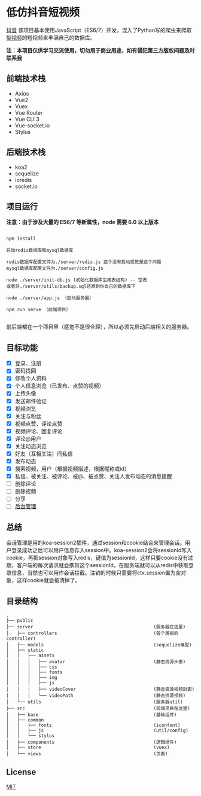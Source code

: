 # 低仿抖音短视频
[抖音](https://www.douyin.com/)
该项目基本使用JavaScript（ES6/7）开发，混入了Python写的爬虫来爬取[梨视频](https://www.pearvideo.com/)的短视频来丰满自己的数据库。

__注：本项目仅供学习交流使用，切勿用于商业用途，如有侵犯第三方版权问题及时联系我__

## 前端技术栈
 - Axios
 - Vue2
 - Vuex
 - Vue Router
 - Vue CLI 3
 - Vue-socket.io
 - Stylus
## 后端技术栈
 - koa2
 - sequelize
 - ioredis
 - socket.io

## 项目运行
__注意：由于涉及大量的 ES6/7 等新属性，node 需要 6.0 以上版本__

``` 

npm install

启动redis数据库和mysql数据库

redis数据库配置文件为./server/redis.js 这个没有启动感觉是这个问题
mysql数据库配置文件为./server/config.js

node ./server/init-db.js (初始化数据库生成表结构) -- 空表
或者将./server/utils/backup.sql还原到你自己的数据库下

node ./server/app.js （启动服务器）

npm run serve （前端项目）


```
前后端都在一个项目里（感觉不是很合理），所以必须先启动后端相关的服务器。

## 目标功能
 - [x] 登录、注册
 - [x] 密码找回
 - [x] 修改个人资料
 - [x] 个人信息浏览（已发布、点赞的视频）
 - [x] 上传头像
 - [x] 发送邮件验证
 - [x] 视频浏览
 - [x] 关注与粉丝
 - [x] 视频点赞、评论点赞
 - [x] 视频评论、回复评论
 - [x] 评论@用户
 - [x] 关注动态浏览
 - [x] 好友（互相关注）间私信
 - [x] 发布动态
 - [x] 搜索视频，用户（根据视频描述，根据昵称或id）
 - [x] 私信、被关注、被评论、被@、被点赞、关注人发布动态的消息提醒
 - [ ] 删除评论
 - [ ] 删除视频
 - [ ] 分享
 - [ ] [后台管理](https://github.com/Your-lovely-father/DouYin-Admin)
 
## 总结

会话管理是用的koa-session2插件，通过session和cookie结合来管理会话。用户登录成功之后可以用户信息存入session中。koa-session2会将sessionId写入cookie，再把session对象写入redis，键值为sessionId，这样只要cookie没有过期，客户端的每次请求就会携带这个sessionId，在服务端就可以从redis中获取登录信息，当然也可以用作会话拦截。注销的时候只需要将ctx.session置为空对象，这样cookie就会被清掉了。

## 目录结构
```
.
├── public
├── server                                             (服务器在这里)
│   ├── controllers                                    (各个类别的controller)
│   ├── models                                         (sequelize模型)
│   ├── static
│   │   ├── assets
│   │   │   ├── avatar                                 (静态资源头像)
│   │   │   ├── css
│   │   │   ├── fonts
│   │   │   ├── img
│   │   │   ├── js
│   │   │   ├── videoCover                             (静态资源视频封面)
│   │   │   └── videoPath                              (静态资源视频)
│   └── utils                                          (服务器util)
├── src                                                (前端项目在这里)
│   ├── base                                           (基础组件)
│   ├── common
│   │   ├── fonts                                      (iconfont)
│   │   ├── js                                         (util/config)
│   │   └── stylus
│   ├── components                                     (逻辑组件)
│   ├── store                                          (vuex)
│   └── views                                          (页面)

```

## License
[MIT](./LICENSE)
